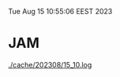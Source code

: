 Tue Aug 15 10:55:06 EEST 2023
# JAM
<a href='./cache/202308/15_10.log'>./cache/202308/15_10.log</a>
